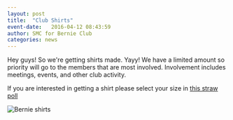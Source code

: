 ```yaml
---
layout: post
title:  "Club Shirts"
event-date:   2016-04-12 08:43:59
author: SMC for Bernie Club
categories: news
---
```


Hey guys! So we're getting shirts made. Yayy! 
We have a limited amount so priority will go to the members that are most involved. 
Involvement includes meetings, events, and other club activity.

If you are interested in getting a shirt please select 
your size in [this straw poll][1]

<img src="{{ site.baseurl }}/assets/imgs/bernie-shirt.png" title="Bernie shirts" class="image">

[1]: http://strawpoll.me/7320966